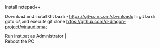 Install notepad++  

Download and install Git bash - https://git-scm.com/downloads
In git bash goto c:\ and 
execute git clone https://github.com/d-dragon-project/winaudiomac

Run inst.bat as Administrator                                         |                                                      
Reboot the PC
